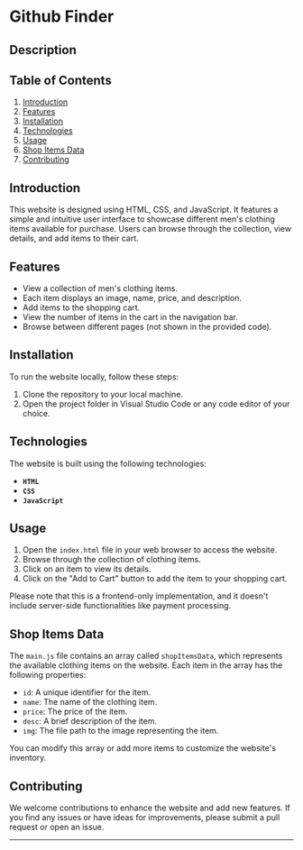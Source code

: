 # Github Finder

## Description


## Table of Contents

1. [Introduction](#introduction)
2. [Features](#features)
3. [Installation](#installation)
4. [Technologies](#technologies) 
5. [Usage](#usage)
6. [Shop Items Data](#shop-items-data)
7. [Contributing](#contributing)

## Introduction

This website is designed using HTML, CSS, and JavaScript. It features a simple and intuitive user interface to showcase different men's clothing items available for purchase. Users can browse through the collection, view details, and add items to their cart.

## Features

- View a collection of men's clothing items.
- Each item displays an image, name, price, and description.
- Add items to the shopping cart.
- View the number of items in the cart in the navigation bar.
- Browse between different pages (not shown in the provided code).

## Installation

To run the website locally, follow these steps:

1. Clone the repository to your local machine.
2. Open the project folder in Visual Studio Code or any code editor of your choice.


## Technologies

The website is built using the following technologies:

- **`HTML`** 
- **`CSS`** 
- **`JavaScript`**

## Usage

1. Open the `index.html` file in your web browser to access the website.
2. Browse through the collection of clothing items.
3. Click on an item to view its details.
4. Click on the "Add to Cart" button to add the item to your shopping cart.

Please note that this is a frontend-only implementation, and it doesn't include server-side functionalities like payment processing.

## Shop Items Data

The `main.js` file contains an array called `shopItemsData`, which represents the available clothing items on the website. Each item in the array has the following properties:

- `id`: A unique identifier for the item.
- `name`: The name of the clothing item.
- `price`: The price of the item.
- `desc`: A brief description of the item.
- `img`: The file path to the image representing the item.

You can modify this array or add more items to customize the website's inventory.

## Contributing

We welcome contributions to enhance the website and add new features. If you find any issues or have ideas for improvements, please submit a pull request or open an issue.

---
